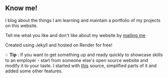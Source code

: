 ## Know me!

I blog about the things I am learning and maintain a portfolio of my projects on this website.

Tell me what you like and don't like about my website by <a class="inline-link" href=mailto:bhagwat.work@gmail.com> mailing me</a>

Created using Jekyll and hosted on Render for free! 

:bulb: **Tip** : If you want to get something up and ready quickly to showcase skills to an employer - start from someone else's open source website and modify it to your taste. 
I started with [this](https://maxchadwick.xyz/) source, simplified parts of it and added some other features.
